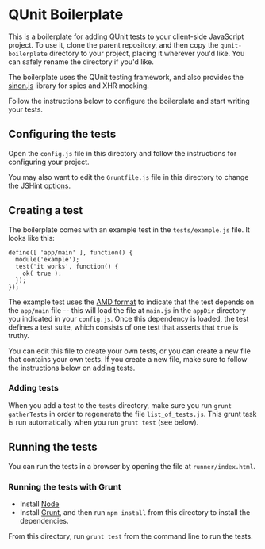 # QUnit Boilerplate

This is a boilerplate for adding QUnit tests to your client-side JavaScript project. To use it, clone the parent repository, and then copy the `qunit-boilerplate` directory to your project, placing it wherever you'd like. You can safely rename the directory if you'd like.

The boilerplate uses the QUnit testing framework, and also provides the [sinon.js](http://sinonjs.org/) library for spies and XHR mocking.

Follow the instructions below to configure the boilerplate and start writing your tests.

## Configuring the tests

Open the `config.js` file in this directory and follow the instructions for configuring your project.

You may also want to edit the `Gruntfile.js` file in this directory to change the JSHint [options](http://www.jshint.com/docs/).

## Creating a test

The boilerplate comes with an example test in the `tests/example.js` file. It looks like this:

    define([ 'app/main' ], function() {
      module('example');
      test('it works', function() {
        ok( true );
      });
    });

The example test uses the [AMD format](http://requirejs.org/docs/whyamd.html#amd) to indicate that the test depends on the `app/main` file -- this will load the file at `main.js` in the `appDir` directory you indicated in your `config.js`. Once this dependency is loaded, the test defines a test suite, which consists of one test that asserts that `true` is truthy.

You can edit this file to create your own tests, or you can create a new file that contains your own tests. If you create a new file, make sure to follow the instructions below on adding tests.

### Adding tests

When you add a test to the `tests` directory, make sure you run `grunt gatherTests` in order to regenerate the file `list_of_tests.js`. This grunt task is run automatically when you run `grunt test` (see below).

## Running the tests

You can run the tests in a browser by opening the file at `runner/index.html`.

### Running the tests with Grunt

- Install [Node](http://nodejs.org)
- Install [Grunt](http://gruntjs.com), and then run `npm install` from this directory to install the dependencies.

From this directory, run `grunt test` from the command line to run the tests.